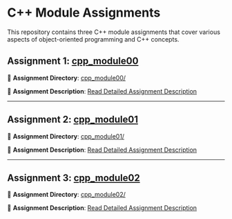 # C++ Module Assignments

This repository contains three C++ module assignments that cover various aspects of object-oriented programming and C++ concepts.

## Assignment 1: [cpp_module00](cpp_module00/README.md)
📁 **Assignment Directory**: [cpp_module00/](cpp_module00/)

📘 **Assignment Description**:
[Read Detailed Assignment Description](cpp_module00/README.md)

---

## Assignment 2: [cpp_module01](cpp_module01/README.md)
📁 **Assignment Directory**: [cpp_module01/](cpp_module01/)

📘 **Assignment Description**:
[Read Detailed Assignment Description](cpp_module01/README.md)

---

## Assignment 3: [cpp_module02](cpp_module02/README.md)
📁 **Assignment Directory**: [cpp_module02/](cpp_module02/)

📘 **Assignment Description**:
[Read Detailed Assignment Description](cpp_module02/README.md)
